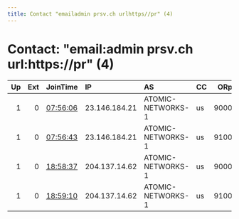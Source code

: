 ```yaml
---
title: Contact "emailadmin prsv.ch urlhttps//pr" (4)
---
```


# Contact: "email:admin prsv.ch url:https://pr" (4)

|   Up |   Ext | JoinTime                                                                                              | IP            | AS                | CC   |   ORp |   Dirp | OS    | Version   | Nickname   |   eFamMembers |
|-----:|------:|:------------------------------------------------------------------------------------------------------|:--------------|:------------------|:-----|------:|-------:|:------|:----------|:-----------|--------------:|
|    1 |     0 | [07:56:06](https://nusenu.github.io/OrNetStats/w/relay/9204287E450D9E15C6FCD4D6476200FBE96B4C71.html) | 23.146.184.21 | ATOMIC-NETWORKS-1 | us   |  9000 |      0 | Linux | 0.4.7.13  | prsv       |            86 |
|    1 |     0 | [07:56:43](https://nusenu.github.io/OrNetStats/w/relay/657BC51E4A7CA93D16061CDBEF83CEE1D2FCDF09.html) | 23.146.184.21 | ATOMIC-NETWORKS-1 | us   |  9100 |      0 | Linux | 0.4.7.13  | prsv       |            86 |
|    1 |     0 | [18:58:37](https://nusenu.github.io/OrNetStats/w/relay/FC414C881F1FA2651FCB673D5793BD34ED68A50F.html) | 204.137.14.62 | ATOMIC-NETWORKS-1 | us   |  9000 |      0 | Linux | 0.4.7.13  | prsv       |            86 |
|    1 |     0 | [18:59:10](https://nusenu.github.io/OrNetStats/w/relay/45B7B62834A184B10EC1D97B23E56398A0724282.html) | 204.137.14.62 | ATOMIC-NETWORKS-1 | us   |  9100 |      0 | Linux | 0.4.7.13  | prsv       |            86 |
